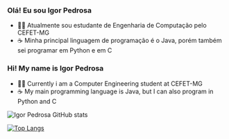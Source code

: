 ### **Olá! Eu sou Igor Pedrosa**

- 👩‍💻 Atualmente sou estudante de Engenharia de Computação pelo CEFET-MG
- ☕ Minha principal linguagem de programação é o Java, porém também sei programar em Python e em C

### **Hi! My name is Igor Pedrosa**

- 👩‍💻 Currently i am a Computer Engineering student at CEFET-MG
- ☕ My main programming language is Java, but I can also program in Python and C

![Igor Pedrosa GitHub stats](https://github-readme-stats.vercel.app/api?username=igorpdm&show_icons=true&theme=radical)

[![Top Langs](https://github-readme-stats.vercel.app/api/top-langs/?username=igorpdm&layout=compact&theme=radical)](https://github.com/igorpdm/github-readme-stats)
